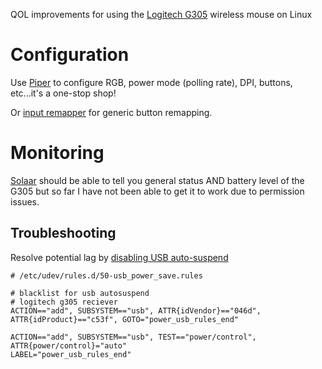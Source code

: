 QOL improvements for using the [Logitech G305](https://www.logitechg.com/en-us/products/gaming-mice/g305-lightspeed-wireless-gaming-mouse.910-005280.html) wireless mouse on Linux

# Configuration

Use [Piper](https://github.com/libratbag/piper) to configure RGB, power mode (polling rate), DPI, buttons, etc...it's a one-stop shop!

Or [input remapper](https://github.com/sezanzeb/input-remapper) for generic button remapping.

# Monitoring

[Solaar](https://pwr-solaar.github.io/Solaar/) should be able to tell you general status AND battery level of the G305 but so far I have not been able to get it to work due to permission issues.

## Troubleshooting

Resolve potential lag by [disabling USB auto-suspend](https://wiki.archlinux.org/title/Power_management#USB_autosuspend)

```
# /etc/udev/rules.d/50-usb_power_save.rules
                                                                               
# blacklist for usb autosuspend        
# logitech g305 reciever
ACTION=="add", SUBSYSTEM=="usb", ATTR{idVendor}=="046d", ATTR{idProduct}=="c53f", GOTO="power_usb_rules_end"

ACTION=="add", SUBSYSTEM=="usb", TEST=="power/control", ATTR{power/control}="auto"
LABEL="power_usb_rules_end"
```